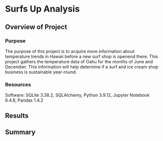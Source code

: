# Surfs Up Analysis
## Overview of Project
### Purpose
The purpose of this project is to acquire more information about temperature trends in Hawaii before a new surf shop is openend there. This project gathers the temperature data of Oahu for the months of June and December. This information will help determine if a surf and ice cream shop business is sustainable year-round. 


### Resources
Software: SQLite 3.38.2, SQLAlchemy, Python 3.9.12, Jupyter Notebook 6.4.8, Pandas 1.4.2

## Results

## Summary 
